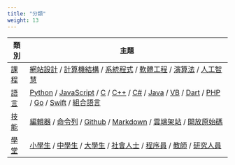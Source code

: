 ```yaml
---
title: "分類"
weight: 13
---
```


類別  | 主題
------|----------------
[課程](./課程/) | [網站設計](./課程/網站設計) / [計算機結構](./課程/計算機結構) / [系統程式](./課程/系統程式) / [軟體工程](./課程/軟體工程) / [演算法](./課程/演算法) / [人工智慧](./課程/人工智慧)
[語言](./語言/) | [Python](./語言/Python) / [JavaScript](./語言/JavaScript) / [C](./語言/C) / [C++](./語言/Cpp) / [C#](./語言/csharp) / [Java](./語言/Java) / [VB](./語言/VB) / [Dart](./語言/Dart) / [PHP](./語言/PHP) / [Go](./語言/Go) / [Swift](./語言/Swift) / [組合語言](./語言/組合語言)
[技能](./技能/) | [編輯器](./技能/編輯器) / [命令列](./技能/命令列) / [Github](./技能/Github) / [Markdown](./技能/Markdown) / [雲端架站](./技能/雲端架站) / [開放原始碼](./技能/開放原始碼)
[學堂](./學堂/) | [小學生](./學堂/小學生) / [中學生](./學堂/中學生) / [大學生](./學堂/大學生) / [社會人士](./學堂/社會人士) / [程序員](./學堂/程序員) / [教師](./學堂/教師) / [研究人員](./學堂/研究人員)


<!--
[平台](./平台/) | [Linux](./平台/Linux) / [Windows](./平台/Windows) / [Mac](./平台/Mac) / [iOS](./平台/iOs) / [Android](./平台/Android)/ [Unity](./平台/Unity) / [x86](./平台/x86) / [ARM](./平台/ARM) / [RISC-V](./平台/RISC-V)
[書籍](./書籍/) | 
[玩具](./玩具/) | [作業系統](./) / [編譯器](./) / [FPGA](./) / [Arduino](./平台/Arduino) / [樹莓派](./平台/RaspberryPi) 
[新聞](./新聞/) | 
[網站](./網站/) | 
[影片](./影片/) | 
[數學](./數學/) | 
[歷史](./歷史/) | 
-->